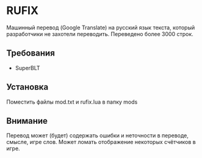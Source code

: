 # RUFIX
Машинный перевод (Google Translate) на русский язык текста, который разработчики не захотели переводить. Переведено более 3000 строк.

## Требования
- SuperBLT

## Установка

Поместить файлы mod.txt и rufix.lua в папку mods

## Внимание

Перевод может (будет) содержать ошибки и неточности в переводе, смысле, игре слов. Может ломать отображение некоторых счётчиков в игре.